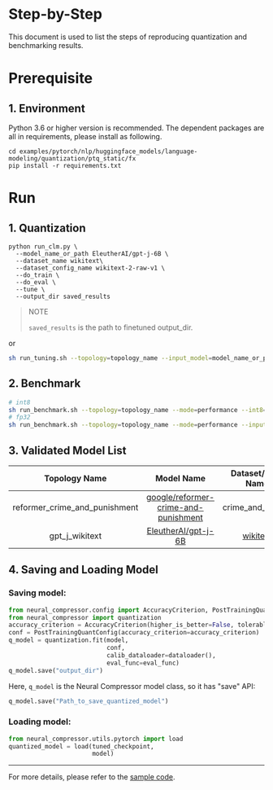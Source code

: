 Step-by-Step
============

This document is used to list the steps of reproducing quantization and benchmarking results.

# Prerequisite
## 1. Environment
Python 3.6 or higher version is recommended.
The dependent packages are all in requirements, please install as following.
```shell
cd examples/pytorch/nlp/huggingface_models/language-modeling/quantization/ptq_static/fx
pip install -r requirements.txt
```

# Run
## 1. Quantization
```shell
python run_clm.py \
  --model_name_or_path EleutherAI/gpt-j-6B \
  --dataset_name wikitext\
  --dataset_config_name wikitext-2-raw-v1 \
  --do_train \
  --do_eval \
  --tune \
  --output_dir saved_results
```
> NOTE
>
> `saved_results` is the path to finetuned output_dir.

or
```bash
sh run_tuning.sh --topology=topology_name --input_model=model_name_or_path
```
## 2. Benchmark
```bash
# int8
sh run_benchmark.sh --topology=topology_name --mode=performance --int8=true --input_model=model_name_or_path  --config=saved_results
# fp32
sh run_benchmark.sh --topology=topology_name --mode=performance --input_model=model_name_or_path
```
## 3. Validated Model List
<table>
<thead>
  <tr>
    <th>Topology Name</th>
    <th>Model Name</th>
    <th>Dataset/Task Name</th>
  </tr>
</thead>
<tbody align="center">
  <tr>
    <td>reformer_crime_and_punishment</td>
    <td><a href="https://huggingface.co/google/reformer-crime-and-punishment">google/reformer-crime-and-punishment</a></td>
    <td>crime_and_punish</td>
  </tr>
  <tr>
    <td>gpt_j_wikitext</td>
    <td><a href="https://huggingface.co/EleutherAI/gpt-j-6B">EleutherAI/gpt-j-6B</a></td>
    <td><a href="https://huggingface.co/datasets/wikitext">wikitext</a></td>
  </tr>
</tbody>
</table>

## 4. Saving and Loading Model
### Saving model:
```python
from neural_compressor.config import AccuracyCriterion, PostTrainingQuantConfig
from neural_compressor import quantization
accuracy_criterion = AccuracyCriterion(higher_is_better=False, tolerable_loss=0.5)
conf = PostTrainingQuantConfig(accuracy_criterion=accuracy_criterion)
q_model = quantization.fit(model,
                           conf,
                           calib_dataloader=dataloader(),
                           eval_func=eval_func)
q_model.save("output_dir")
```
Here, `q_model` is the Neural Compressor model class, so it has "save" API:

```python
q_model.save("Path_to_save_quantized_model")
```
### Loading model:
```python
from neural_compressor.utils.pytorch import load
quantized_model = load(tuned_checkpoint,
                       model)
```
--------
For more details, please refer to the [sample code](./run_clm.py).
